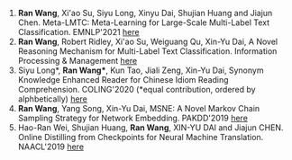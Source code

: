 1. **Ran Wang**, Xi'ao Su, Siyu Long, Xinyu Dai, Shujian Huang and Jiajun Chen. Meta-LMTC: Meta-Learning for Large-Scale Multi-Label Text Classification. EMNLP'2021 [here](./2020EMNLP@MetaLMTC.md)
2. **Ran Wang**, Robert Ridley, Xi'ao Su, Weiguang Qu, Xin-Yu Dai, A Novel Reasoning Mechanism for Multi-Label Text Classification. Information Processing & Management [here](./2020IPM@ML-Reasoner.md)
3. Siyu Long\*, **Ran Wang\***, Kun Tao, Jiali Zeng, Xin-Yu Dai, Synonym Knowledge Enhanced Reader for Chinese Idiom Reading Comprehension. COLING'2020 (*equal contribution, ordered by alphbetically) [here](./2020COLING@SKER.md)
4. **Ran Wang**, Yang Song, Xin-Yu Dai, MSNE: A Novel Markov Chain Sampling Strategy for Network Embedding. PAKDD'2019 [here](./2019PAKDD@MSNE.md)
5. Hao-Ran Wei, Shujian Huang, **Ran Wang**, XIN-YU DAI and Jiajun CHEN. Online Distilling from Checkpoints for Neural Machine Translation. NAACL'2019 [here](./2019NAACL@ODC.md)

